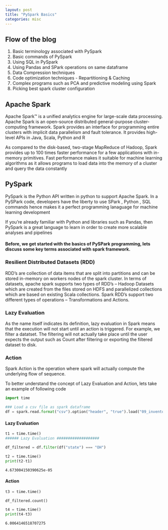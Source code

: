```yaml
---
layout: post
title: "PySpark Basics"
categories: misc
---
```


## Flow of the blog
1. Basic terminology associated with PySpark
2. Basic commands of PySpark
3. Using SQL in PySpark
4. Using Pandas and SPark operations on same dataframe
5. Data Compression techniques
6. Code optimization techniques - Repartitioning & Caching
7. Complex programs such as PCA and predictive modeling using Spark
8. Picking best spark cluster configuration

## Apache Spark
Apache Spark™ is a unified analytics engine for large-scale data processing. Apache Spark is an open-source distributed general-purpose cluster-computing framework. Spark provides an interface for programming entire clusters with implicit data parallelism and fault tolerance. It provides high-level APIs in Java, Scala, Python and R

As compared to the disk-based, two-stage MapReduce of Hadoop, Spark provides up to 100 times faster performance for a few applications with in-memory primitives. Fast performance makes it suitable for machine learning algorithms as it allows programs to load data into the memory of a cluster and query the data constantly

## PySpark
PySpark is the Python API written in python to support Apache Spark. In a PySPark code, developers have the liberty to use SPark , Python , SQL commands hence makes it a perfect programming lanaguage for machine learning development

If you’re already familiar with Python and libraries such as Pandas, then PySpark is a great language to learn in order to create more scalable analyses and pipelines

#### Before, we get started with the basics of PySPark programming, lets discuss some key terms associated with spark framework.

### Resilient Distributed Datasets (RDD)
RDD’s are collection of data items that are split into partitions and can be stored in-memory on workers nodes of the spark cluster. In terms of datasets, apache spark supports two types of RDD’s – Hadoop Datasets which are created from the files stored on HDFS and parallelized collections which are based on existing Scala collections. Spark RDD’s support two different types of operations – Transformations and Actions.

### Lazy Evaluation
As the name itself indicates its definition, lazy evaluation in Spark means that the execution will not start until an action is triggered. For example, we filter a datatset. The filtering will not actually take place until the user expects the output such as Count after filtering or exporting the filtered dataset to disk.

### Action
Spark Action is the operation where spark will actually compute the underlying flow of sequence.

To better understand the concept of Lazy Evaluation and Action, lets take an example of following code



```python
import time

```


```python
### Load a csv file as spark dataframe
df = spark.read.format("csv").option("header", "true").load("09_inventory.csv") 

```

#### Lazy Evaluation


```python
t1 = time.time()
###### Lazy Evaluation ###################

df_filtered = df.filter(df("state") === "OH")

t2 = time.time()
print(t2-t1)

```

    4.673004150390625e-05


#### Action 


```python
t3 = time.time()

df_filtered.count()

t4 = time.time()
print(t4-t3)

```

    6.0064146518707275





